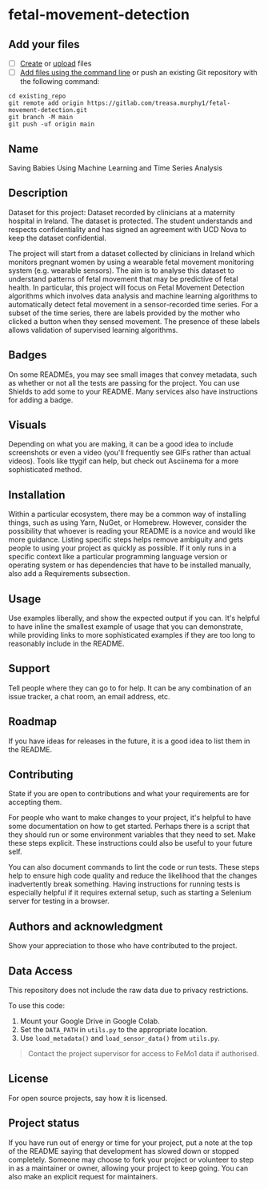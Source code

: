 # fetal-movement-detection


## Add your files

- [ ] [Create](https://docs.gitlab.com/ee/user/project/repository/web_editor.html#create-a-file) or [upload](https://docs.gitlab.com/ee/user/project/repository/web_editor.html#upload-a-file) files
- [ ] [Add files using the command line](https://docs.gitlab.com/ee/gitlab-basics/add-file.html#add-a-file-using-the-command-line) or push an existing Git repository with the following command:

```
cd existing_repo
git remote add origin https://gitlab.com/treasa.murphy1/fetal-movement-detection.git
git branch -M main
git push -uf origin main
```

## Name
Saving Babies Using Machine Learning and Time Series Analysis

## Description

Dataset for this project:
Dataset recorded by clinicians at a maternity hospital in Ireland. The dataset is protected. The student understands and respects confidentiality and has signed an agreement with UCD Nova to keep the dataset confidential. 

The project will start from a dataset collected by clinicians in Ireland which monitors pregnant women by using a wearable fetal movement monitoring system (e.g. wearable sensors). The aim is to analyse this dataset to understand patterns of fetal movement that may be predictive of fetal health. In particular, this project will focus on Fetal Movement Detection algorithms which involves data analysis and machine learning algorithms to automatically detect fetal movement in a sensor-recorded time series. For a subset of the time series, there are labels provided by the mother who clicked a button when they sensed movement. The presence of these labels allows validation of supervised learning algorithms.

## Badges
On some READMEs, you may see small images that convey metadata, such as whether or not all the tests are passing for the project. You can use Shields to add some to your README. Many services also have instructions for adding a badge.

## Visuals
Depending on what you are making, it can be a good idea to include screenshots or even a video (you'll frequently see GIFs rather than actual videos). Tools like ttygif can help, but check out Asciinema for a more sophisticated method.

## Installation
Within a particular ecosystem, there may be a common way of installing things, such as using Yarn, NuGet, or Homebrew. However, consider the possibility that whoever is reading your README is a novice and would like more guidance. Listing specific steps helps remove ambiguity and gets people to using your project as quickly as possible. If it only runs in a specific context like a particular programming language version or operating system or has dependencies that have to be installed manually, also add a Requirements subsection.

## Usage
Use examples liberally, and show the expected output if you can. It's helpful to have inline the smallest example of usage that you can demonstrate, while providing links to more sophisticated examples if they are too long to reasonably include in the README.

## Support
Tell people where they can go to for help. It can be any combination of an issue tracker, a chat room, an email address, etc.

## Roadmap
If you have ideas for releases in the future, it is a good idea to list them in the README.

## Contributing
State if you are open to contributions and what your requirements are for accepting them.

For people who want to make changes to your project, it's helpful to have some documentation on how to get started. Perhaps there is a script that they should run or some environment variables that they need to set. Make these steps explicit. These instructions could also be useful to your future self.

You can also document commands to lint the code or run tests. These steps help to ensure high code quality and reduce the likelihood that the changes inadvertently break something. Having instructions for running tests is especially helpful if it requires external setup, such as starting a Selenium server for testing in a browser.

## Authors and acknowledgment
Show your appreciation to those who have contributed to the project.

## Data Access

This repository does not include the raw data due to privacy restrictions.

To use this code:
1. Mount your Google Drive in Google Colab.
2. Set the `DATA_PATH` in `utils.py` to the appropriate location.
3. Use `load_metadata()` and `load_sensor_data()` from `utils.py`.

> Contact the project supervisor for access to FeMo1 data if authorised.


## License
For open source projects, say how it is licensed.

## Project status
If you have run out of energy or time for your project, put a note at the top of the README saying that development has slowed down or stopped completely. Someone may choose to fork your project or volunteer to step in as a maintainer or owner, allowing your project to keep going. You can also make an explicit request for maintainers.

